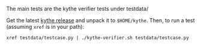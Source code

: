 The main tests are the kythe verifier tests under testdata/

Get the latest [kythe
release](https://github.com/google/kythe/releases) and unpack it to `$HOME/kythe`. Then, to run a test (assuming `xref` is in your path):

````
xref testdata/testcase.py | ./kythe-verifier.sh testdata/testcase.py
````
